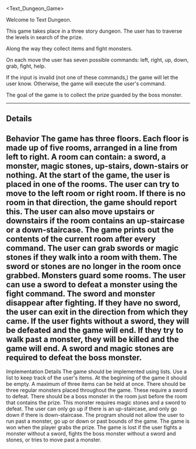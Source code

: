 <Text_Dungeon_Game>

Welcome to Text Dungeon.

This game takes place in a three story dungeon. The user has to traverse the levels in search of the prize. 

Along the way they collect items and fight monsters. 

On each move the user has seven possible commands: left, right, up, down, grab, fight, help. 

If the input is invalid (not one of these commands,) the game will let the user know. Otherwise, the game will execute the user's command. 

The goal of the game is to collect the prize guarded by the boss monster.

---
Details
---
Behavior
  The game has three floors. Each floor is made up of five rooms, arranged in a line from left to right. A room can contain: a sword, a monster, magic stones, up-stairs, down-stairs or nothing.
At the start of the game, the user is placed in one of the rooms.
The user can try to move to the left room or right room. If there is no room in that direction, the game should report this. The user can also move upstairs or downstairs if the room contains an up-staircase or a down-staircase.
The game prints out the contents of the current room after every command.
The user can grab swords or magic stones if they walk into a room with them. The sword or stones are no longer in the room once grabbed.
Monsters guard some rooms. The user can use a sword to defeat a monster using the fight command. The sword and monster disappear after fighting. If they have no sword, the user can exit in the direction from which they came. If the user fights without a sword, they will be defeated and the game will end. If they try to walk past a monster, they will be killed and the game will end.
A sword and magic stones are required to defeat the boss monster.
--- 
Implementation Details
  The game should be implemented using lists.
    Use a list to keep track of the user's items. At the beginning of the game it should be empty. A maximum of three items can be held at once.
There should be three regular monsters placed throughout the game. These require a sword to defeat.
There should be a boss monster in the room just before the room that contains the prize. This monster requires magic stones and a sword to defeat.
The user can only go up if there is an up-staircase, and only go down if there is down-staircase.
The program should not allow the user to run past a monster, go up or down or past bounds of the game.
The game is won when the player grabs the prize.
The game is lost if the user fights a monster without a sword, fights the boss monster without a sword and stones, or tries to move past a monster.

